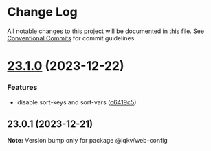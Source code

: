 # Change Log

All notable changes to this project will be documented in this file.
See [Conventional Commits](https://conventionalcommits.org) for commit guidelines.

# [23.1.0](https://github.com/IQKV/web-config/compare/v23.0.1...v23.1.0) (2023-12-22)


### Features

* disable sort-keys and sort-vars ([c6419c5](https://github.com/IQKV/web-config/commit/c6419c5d4577186529b83e481880c89068f7c1e2))





## 23.0.1 (2023-12-21)

**Note:** Version bump only for package @iqkv/web-config
